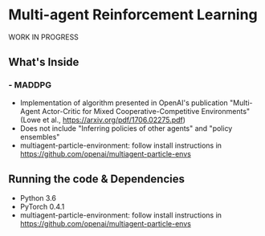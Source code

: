 # Multi-agent Reinforcement Learning

WORK IN PROGRESS

## What's Inside
### - MADDPG
- Implementation of algorithm presented in OpenAI's publication "Multi-Agent Actor-Critic for Mixed Cooperative-Competitive Environments" (Lowe et al., https://arxiv.org/pdf/1706.02275.pdf)
- Does not include "Inferring policies of other agents" and "policy ensembles" 
- multiagent-particle-environment: follow install instructions in https://github.com/openai/multiagent-particle-envs

## Running the code & Dependencies
- Python 3.6
- PyTorch 0.4.1
- multiagent-particle-environment: follow install instructions in https://github.com/openai/multiagent-particle-envs
